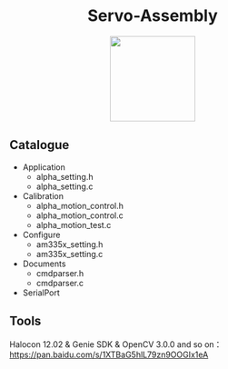 <div align="center">
    <h1>
    	Servo-Assembly
	</h1>
	<img src="arm.jpg" width="150px">
</div>



## Catalogue

- Application
    * alpha_setting.h
    * alpha_setting.c
- Calibration
    * alpha_motion_control.h
    * alpha_motion_control.c
    * alpha_motion_test.c
- Configure
    * am335x_setting.h
    * am335x_setting.c
- Documents
    * cmdparser.h
    * cmdparser.c
- SerialPort

## Tools

Halocon 12.02 &  Genie SDK & OpenCV 3.0.0 and so on：
<https://pan.baidu.com/s/1XTBaG5hlL79zn9OOGIx1eA>